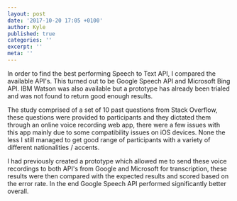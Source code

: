 ```yaml
---
layout: post
date: '2017-10-20 17:05 +0100'
author: Kyle
published: true
categories: ''
excerpt: ''
meta: ''
---
```

In order to find the best performing Speech to Text API, I compared the available API's. This turned out to be Google Speech API and Microsoft Bing API. IBM Watson was also available but a prototype has already been trialed and was not found to return good enough results. 

The study comprised of a set of 10 past questions from Stack Overflow, these questions were provided to participants and they dictated them through an online voice recording web app, there were a few issues with this app mainly due to some compatibility issues on iOS devices. None the less I still managed to get good range of participants with a variety of different nationalities / accents. 

I had previously created a prototype which allowed me to send these voice recordings to both API's from Google and Microsoft for transcription, these results were then compared with the expected results and scored based on the error rate. In the end Google Speech API performed significantly better overall. 



